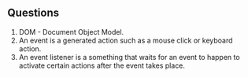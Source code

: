 ## Questions

1. DOM - Document Object Model. 
2. An event is a generated action such as a mouse click or keyboard action.
3. An event listener is a something that waits for an event to happen to activate certain actions after the event takes place.